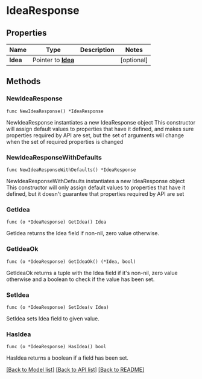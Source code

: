 # IdeaResponse

## Properties

Name | Type | Description | Notes
------------ | ------------- | ------------- | -------------
**Idea** | Pointer to [**Idea**](Idea.md) |  | [optional] 

## Methods

### NewIdeaResponse

`func NewIdeaResponse() *IdeaResponse`

NewIdeaResponse instantiates a new IdeaResponse object
This constructor will assign default values to properties that have it defined,
and makes sure properties required by API are set, but the set of arguments
will change when the set of required properties is changed

### NewIdeaResponseWithDefaults

`func NewIdeaResponseWithDefaults() *IdeaResponse`

NewIdeaResponseWithDefaults instantiates a new IdeaResponse object
This constructor will only assign default values to properties that have it defined,
but it doesn't guarantee that properties required by API are set

### GetIdea

`func (o *IdeaResponse) GetIdea() Idea`

GetIdea returns the Idea field if non-nil, zero value otherwise.

### GetIdeaOk

`func (o *IdeaResponse) GetIdeaOk() (*Idea, bool)`

GetIdeaOk returns a tuple with the Idea field if it's non-nil, zero value otherwise
and a boolean to check if the value has been set.

### SetIdea

`func (o *IdeaResponse) SetIdea(v Idea)`

SetIdea sets Idea field to given value.

### HasIdea

`func (o *IdeaResponse) HasIdea() bool`

HasIdea returns a boolean if a field has been set.


[[Back to Model list]](../README.md#documentation-for-models) [[Back to API list]](../README.md#documentation-for-api-endpoints) [[Back to README]](../README.md)


